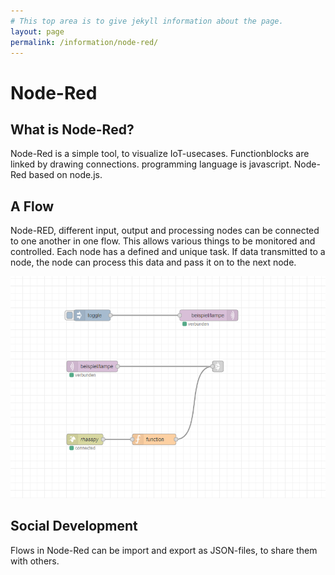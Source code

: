 ```yaml
---
# This top area is to give jekyll information about the page.
layout: page
permalink: /information/node-red/
---
```


# Node-Red
## What is Node-Red?
Node-Red is a simple tool, to visualize IoT-usecases. Functionblocks are linked by drawing connections.
programming language is javascript. Node-Red based on node.js. 

## A Flow
Node-RED, different input, output and processing nodes can be connected to one another in one flow. This allows various things to be monitored and controlled.
Each node has a defined and unique task.
If data transmitted to a node, the node can process this data and pass it on to the next node.

![NODE-RED](../../assets/node-red-flow.png)

## Social Development
Flows in Node-Red can be import and export as JSON-files, to share them with others.